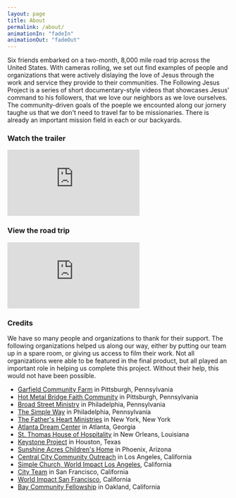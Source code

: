 ```yaml
---
layout: page
title: About
permalink: /about/
animationIn: "fadeIn"
animationOut: "fadeOut"
---
```


Six friends embarked on a two-month, 8,000 mile road trip across the United States. With cameras rolling, we set out find examples of people and organizations that were actively dislaying the love of Jesus through the work and service they provide to their communities. The Following Jesus Project is a series of short documentary-style videos that showcases Jesus' command to his followers, that we love our neighbors as we love ourselves. The community-driven goals of the poeple we encounted along our jornery taughe us that we don't need to travel far to be missionaries. There is already an important mission field in each or our backyards.

### Watch the trailer

<div class="video">
	<iframe src="https://player.vimeo.com/video/108430514?&color=f03434&portrait=false&byline=false&title=false" frameborder="0" webkitallowfullscreen mozallowfullscreen allowfullscreen></iframe>
</div>

### View the road trip

<div class="video">
	<iframe src="https://www.google.com/maps/d/embed?mid=1byHYJcJUD6DZBAUXgjBG_5P-x3c&hl=en" frameborder="0" webkitallowfullscreen mozallowfullscreen allowfullscreen></iframe>
</div>

### Credits

We have so many people and organizations to thank for their support. The following organizations helped us along our way, either by putting our team up in a spare room, or giving us access to film their work. Not all organizations were able to be featured in the final product, but all played an important role in helping us complete this project. Without their help, this would not have been possible.

* [Garfield Community Farm](http://www.garfieldfarm.com) in Pittsburgh, Pennsylvania
* [Hot Metal Bridge Faith Community](http://www.hotmetalbridge.com/) in Pittsburgh, Pennsylvania
* [Broad Street Ministry](http://broadstreetministry.org) in Philadelphia, Pennsylvania
* [The Simple Way](http://www.thesimpleway.org/) in Philadelphia, Pennsylvania
* [The Father's Heart Ministries](http://fathersheartnyc.org) in New York, New York
* [Atlanta Dream Center](https://atldreamcenter.com/) in Atlanta, Georgia
* [St. Thomas House of Hospitality](http://nolacatholicworker.org/hospitality) in New Orleans, Louisiana
* [Keystone Project](http://www.keystoneproject.org/houston-mission-field/) in Houston, Texas
* [Sunshine Acres Children's Home](http://sunshineacres.org/wordpress) in Phoenix, Arizona
* [Central City Community Outreach](http://lacentralcity.org/) in Los Angeles, California
* [Simple Church, World Impact Los Angeles](http://www.worldimpactla.org/ministries/churchplants/simplechurch/index.html), California
* [City Team](http://cityteam.org) in San Francisco, California
* [World Impact San Francisco](http://www.worldimpactwest.com/bayarea/), California
* [Bay Community Fellowship](http://baycommunityfellowshipp.webs.com) in Oakland, California
